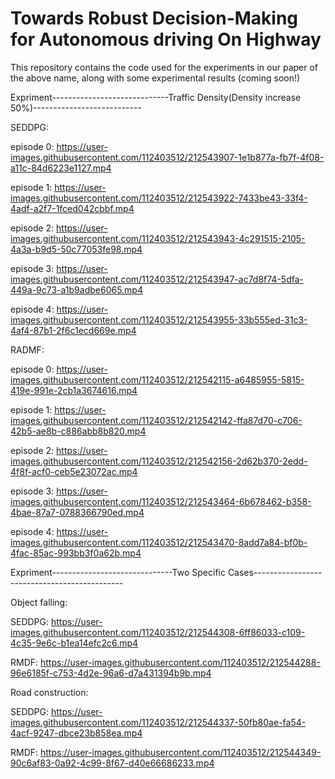 # Towards Robust Decision-Making for Autonomous driving On Highway
This repository contains the code used for the experiments in our paper of the above name, along with some experimental results (coming soon!)


Expriment-----------------------------Traffic Density(Density increase 50%)---------------------------

SEDDPG:

episode 0:
https://user-images.githubusercontent.com/112403512/212543907-1e1b877a-fb7f-4f08-a11c-84d6223e1127.mp4

episode 1:
https://user-images.githubusercontent.com/112403512/212543922-7433be43-33f4-4adf-a2f7-1fced042cbbf.mp4

episode 2:
https://user-images.githubusercontent.com/112403512/212543943-4c291515-2105-4a3a-b9d5-50c77053fe98.mp4

episode 3:
https://user-images.githubusercontent.com/112403512/212543947-ac7d8f74-5dfa-449a-9c73-a1b9adbe6065.mp4

episode 4:
https://user-images.githubusercontent.com/112403512/212543955-33b555ed-31c3-4af4-87b1-2f6c1ecd669e.mp4

RADMF:

episode 0:
https://user-images.githubusercontent.com/112403512/212542115-a6485955-5815-419e-991e-2cb1a3674616.mp4

episode 1:
https://user-images.githubusercontent.com/112403512/212542142-ffa87d70-c706-42b5-ae8b-c886abb8b820.mp4

episode 2:
https://user-images.githubusercontent.com/112403512/212542156-2d62b370-2edd-4f8f-acf0-ceb5e23072ac.mp4

episode 3:
https://user-images.githubusercontent.com/112403512/212543464-6b678462-b358-4bae-87a7-0788366790ed.mp4

episode 4:
https://user-images.githubusercontent.com/112403512/212543470-8add7a84-bf0b-4fac-85ac-993bb3f0a62b.mp4

Expriment------------------------------Two Specific Cases---------------------------------------------

Object falling:

SEDDPG:
https://user-images.githubusercontent.com/112403512/212544308-6ff86033-c109-4c35-9e6c-b1ea14efc2c6.mp4

RMDF:
https://user-images.githubusercontent.com/112403512/212544288-96e6185f-c753-4d2e-96a6-d7a431394b9b.mp4

Road construction:

SEDDPG:
https://user-images.githubusercontent.com/112403512/212544337-50fb80ae-fa54-4acf-9247-dbce23b858ea.mp4

RMDF:
https://user-images.githubusercontent.com/112403512/212544349-90c6af83-0a92-4c99-8f67-d40e66686233.mp4

